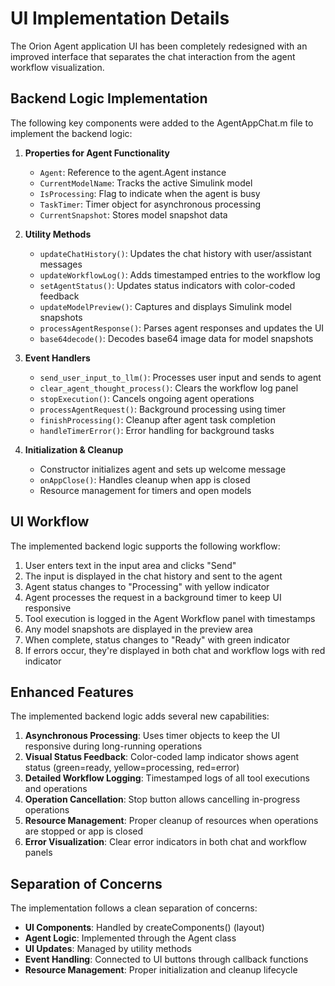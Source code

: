 # UI Implementation Details

The Orion Agent application UI has been completely redesigned with an improved interface that separates the chat interaction from the agent workflow visualization.

## Backend Logic Implementation

The following key components were added to the AgentAppChat.m file to implement the backend logic:

1. **Properties for Agent Functionality**
   - `Agent`: Reference to the agent.Agent instance
   - `CurrentModelName`: Tracks the active Simulink model
   - `IsProcessing`: Flag to indicate when the agent is busy
   - `TaskTimer`: Timer object for asynchronous processing
   - `CurrentSnapshot`: Stores model snapshot data

2. **Utility Methods**
   - `updateChatHistory()`: Updates the chat history with user/assistant messages
   - `updateWorkflowLog()`: Adds timestamped entries to the workflow log
   - `setAgentStatus()`: Updates status indicators with color-coded feedback
   - `updateModelPreview()`: Captures and displays Simulink model snapshots
   - `processAgentResponse()`: Parses agent responses and updates the UI
   - `base64decode()`: Decodes base64 image data for model snapshots

3. **Event Handlers**
   - `send_user_input_to_llm()`: Processes user input and sends to agent
   - `clear_agent_thought_process()`: Clears the workflow log panel
   - `stopExecution()`: Cancels ongoing agent operations
   - `processAgentRequest()`: Background processing using timer
   - `finishProcessing()`: Cleanup after agent task completion
   - `handleTimerError()`: Error handling for background tasks

4. **Initialization & Cleanup**
   - Constructor initializes agent and sets up welcome message
   - `onAppClose()`: Handles cleanup when app is closed
   - Resource management for timers and open models

## UI Workflow

The implemented backend logic supports the following workflow:

1. User enters text in the input area and clicks "Send"
2. The input is displayed in the chat history and sent to the agent
3. Agent status changes to "Processing" with yellow indicator
4. Agent processes the request in a background timer to keep UI responsive
5. Tool execution is logged in the Agent Workflow panel with timestamps
6. Any model snapshots are displayed in the preview area
7. When complete, status changes to "Ready" with green indicator
8. If errors occur, they're displayed in both chat and workflow logs with red indicator

## Enhanced Features

The implemented backend logic adds several new capabilities:

1. **Asynchronous Processing**: Uses timer objects to keep the UI responsive during long-running operations
2. **Visual Status Feedback**: Color-coded lamp indicator shows agent status (green=ready, yellow=processing, red=error)
3. **Detailed Workflow Logging**: Timestamped logs of all tool executions and operations
4. **Operation Cancellation**: Stop button allows cancelling in-progress operations
5. **Resource Management**: Proper cleanup of resources when operations are stopped or app is closed
6. **Error Visualization**: Clear error indicators in both chat and workflow panels

## Separation of Concerns

The implementation follows a clean separation of concerns:

- **UI Components**: Handled by createComponents() (layout)
- **Agent Logic**: Implemented through the Agent class
- **UI Updates**: Managed by utility methods
- **Event Handling**: Connected to UI buttons through callback functions
- **Resource Management**: Proper initialization and cleanup lifecycle